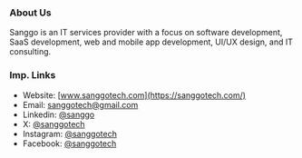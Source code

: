 ### About Us
Sanggo is an IT services provider with a focus on software development, SaaS development, web and mobile app development, UI/UX design, and IT consulting.

### Imp. Links
- Website: [www.sanggotech.com](https://sanggotech.com/)
- Email: [sanggotech@gmail.com](mailto:sanggotech@gmail.com)
- Linkedin: [@sanggo](https://www.linkedin.com/company/sanggo)
- X: [@sanggotech](https://x.com/sanggotech)
- Instagram: [@sanggotech](https://www.instagram.com/sanggotech/)
- Facebook: [@sanggotech](https://www.facebook.com/sanggotech)

